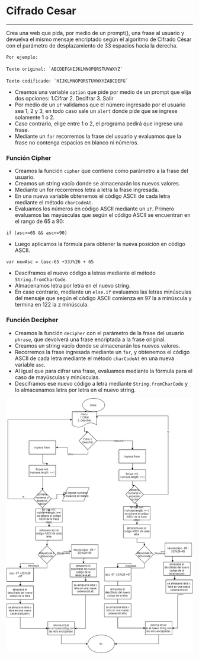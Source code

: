 # Cifrado Cesar
___
Crea una web que pida, por medio de un prompt(), una frase al usuario y devuelva el mismo mensaje encriptado según el algoritmo de Cifrado César con el parámetro de desplazamiento de 33 espacios hacia la derecha.
~~~
Por ejemplo:

Texto original: `ABCDEFGHIJKLMNOPQRSTUVWXYZ`

Texto codificado: `HIJKLMNOPQRSTUVWXYZABCDEFG`
~~~
+ Creamos una variable `option` que pide por medio de un prompt que elija dos opciones:
    1.Cifrar 2. Decifrar 3. Salir
+ Por medio de un `if` validamos que el número ingresado por el usuario sea 1, 2 y 3, en todo caso sale un `alert` donde pide que se ingrese solamente 1 o 2.
+ Caso contrario, elige entre 1 o 2, el programa pedirá que ingrese una frase.
+ Mediante un `for` recorremos la frase del usuario y evaluamos que la frase no contenga espacios en blanco ni números. 

### Función Cipher

+ Creamos la función `cipher` que contiene como parámetro a la frase del usuario.
+ Creamos un string vacío donde se almacenarán los nuevos valores.
+ Mediante un for recorremos letra a letra la frase ingresada.
+ En una nueva variable obtenemos el código ASCII de cada letra mediante el método `charCodeAt`.
+ Evaluamos los números en código ASCII mediante un `if`. Primero evaluamos las mayúsculas que según el código ASCII se encuentran en el rango de 65 a 90:
~~~
if (asc>=65 && asc<=90)
~~~
+ Luego aplicamos la fórmula para obtener la nueva posición en código ASCII.
~~~
var newAsc = (asc-65 +33)%26 + 65
~~~
+ Desciframos el nuevo código a letras mediante el método `String.fromCharCode`.
+ Almacenamos letra por letra en el nuevo string.
+ En caso contrario, mediante un `else.if` evaluamos las letras minúsculas del mensaje que según el código ASCII comienza en 97 la a minúscula y termina en 122 la z minúscula.

### Función Decipher

+ Creamos la función `decipher` con el parámetro de la frase del usuario `phrase`, que devolverá una frase encriptada a la frase original.
+ Creamos un string vacío donde se almacenarán los nuevos valores.
+ Recorremos la frase ingresada mediante un `for`, y obtenemos el código ASCII de cada letra mediante el método `charCodeAt` en una nueva variable `asc`.
+ Al igual que para cifrar una frase, evaluamos mediante la fórmula para el caso de mayúsculas y minúsculas.
+ Desciframos ese nuevo código a letra mediante `String.fromCharCode` y lo almacenamos letra por letra en el nuevo string.

![Código Cesar](Pictures/DiagramaFlujo.png)